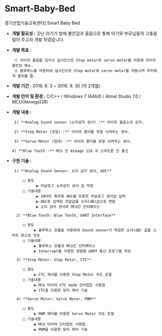 # Smart-Baby-Bed
경기산업기술교육센터] Smart Baby Bed

- **개발 필요성 :** 갓난 아기가 밤에 불안감과 울음으로 통해 아기와 부모님들의 고충을 덜어
주고자 개발 하였습니다.

- **개발 목표 :**

       ① 아이의 울음을 감지시 실시간으로 Step motor와 servo motor를 이용해 아이의 불안감 해소.
       ② 블루투스를 이용하여 실시간으로 Step motor와 servo motor를 작동시켜 아이에게 흥미를 줌.

- **개발 기간 :** 2016.  8. 3 ~ 2016. 9. 30 (약 2개월)
- **개발 언어 및 환경 :** C/C++ / Windows 7 (64bit) / Atmel Studio 7.0 / MCU(Atmega128)
- **개발 내용 :**

       1) **Analog Sound sensor (소리감지 센서) :** 아이의 울음소리 감지.

       2) **Step Motor (모빌) :** 아이의 흥미를 유발 시켜주는 센서.

       3) **Servo Motor (침대) :** 아이의 흥미를 유발 시켜주는 센서.

      4) **Blue Tooth :** MCU 인 Atmage 128 과 스마트폰 간 통신

- **구현 기술 :**

       1) **Analog Sound Sensor: 소리 감지 센서, ADC**

           □ 용도
                 ▶ 아날로그 소리감지 센서 값 측정
           □ 기술내용
                 ▶ 10비트 축차형 ADC를 이용한 아날로그 센서값 입력
                 ▶ ADC로 입력된 전압값을 소리(dB)값으로 변환
                 ▶ 소리 감지 센서와 MCU간 인터페이스

        2) **Blue Tooth: Blue Tooth, UART Interface**

           □ 용도
                ▶ 블루투스 모듈을 사용하여 Sound sensor가 측정한 소리(dB) 값을 스마트 폰으로 전송
           □ 기술내용
                ▶ 블루투스 모듈과 MCU간 인터페이스
                ▶ Interrupt를 이용한 양방향 UART 통신 프로그램 작성

        3) **Step Motor: Step Motor, CTC**

           □ 용도 
                ▶ CTC 제어를 이용한 Step Motor 속도 조절
           □ 기술내용
                ▶ MCU 타이머 CTC mode 인터럽트 사용법
                ▶ CTC을 이용한 모터 제어 기술

        4) **Servo Motor: Servo Motor, PWM**

           □ 용도
                ▶ PWM 제어를 이용한 Servo Motor 각도 조절
           □ 기술내용
                ▶ MCU 타이머 인터럽트 사용법
                ▶ PWM을 이용한 모터 제어 기술
